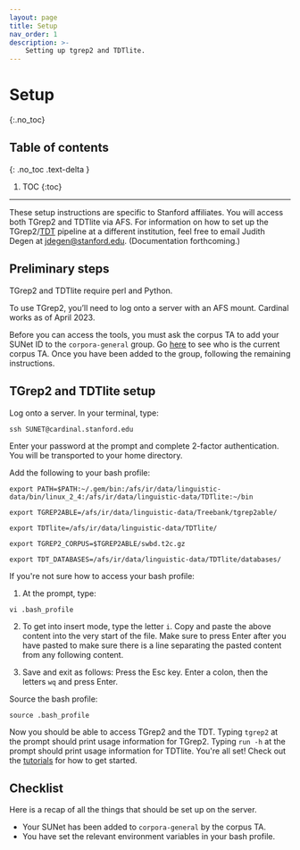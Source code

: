 ```yaml
---
layout: page
title: Setup
nav_order: 1
description: >-
    Setting up tgrep2 and TDTlite.
---
```


# Setup
{:.no_toc}

## Table of contents
{: .no_toc .text-delta }

1. TOC
{:toc}

---

These setup instructions are specific to Stanford affiliates. You will access both TGrep2 and TDTlite via AFS. For information on how to set up the TGrep2/[TDT](https://github.com/thegricean/TDTlite) pipeline at a different institution, feel free to email Judith Degen at jdegen@stanford.edu. (Documentation forthcoming.)

## Preliminary steps

TGrep2 and TDTlite require perl and Python. 

To use TGrep2, you’ll need to log onto a server with an AFS mount. Cardinal works as of April 2023. 

Before you can access the tools, you must ask the corpus TA to add your SUNet ID to the `corpora-general` group. Go [here](https://linguistics.stanford.edu/resources/resources-corpora/corpus-ta) to see who is the current corpus TA. Once you have been added to the group, following the remaining instructions.


## TGrep2 and TDTlite setup

Log onto a server. In your terminal, type:

```ssh SUNET@cardinal.stanford.edu```

Enter your password at the prompt and complete 2-factor authentication. You will be transported to your home directory.

Add the following to your bash profile:

```
export PATH=$PATH:~/.gem/bin:/afs/ir/data/linguistic-data/bin/linux_2_4:/afs/ir/data/linguistic-data/TDTlite:~/bin

export TGREP2ABLE=/afs/ir/data/linguistic-data/Treebank/tgrep2able/

export TDTlite=/afs/ir/data/linguistic-data/TDTlite/

export TGREP2_CORPUS=$TGREP2ABLE/swbd.t2c.gz

export TDT_DATABASES=/afs/ir/data/linguistic-data/TDTlite/databases/
```


If you're not sure how to access your bash profile:

1. At the prompt, type:

```vi .bash_profile```

2. To get into insert mode, type the letter `i`. Copy and paste the above content into the very start of the file. Make sure to press Enter after you have pasted to make sure there is a line separating the pasted content from any following content.

5. Save and exit as follows:
Press the Esc key. Enter a colon, then the letters `wq` and press Enter.

Source the bash profile:

```source .bash_profile```

Now you should be able to access TGrep2 and the TDT. Typing `tgrep2` at the prompt should print usage information for TGrep2. Typing `run -h` at the prompt should print usage information for TDTlite. You're all set! Check out the [tutorials]() for how to get started.


## Checklist

Here is a recap of all the things that should be set up on the server.

* Your SUNet has been added to `corpora-general` by the corpus TA.
* You have set the relevant environment variables in your bash profile.